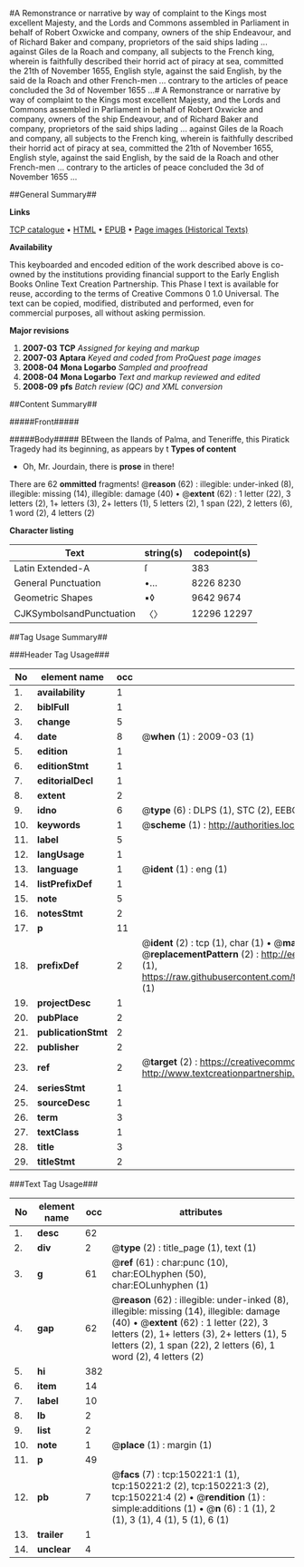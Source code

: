 #A Remonstrance or narrative by way of complaint to the Kings most excellent Majesty, and the Lords and Commons assembled in Parliament in behalf of Robert Oxwicke and company, owners of the ship Endeavour, and of Richard Baker and company, proprietors of the said ships lading ... against Giles de la Roach and company, all subjects to the French king, wherein is faithfully described their horrid act of piracy at sea, committed the 21th of November 1655, English style, against the said English, by the said de la Roach and other French-men ... contrary to the articles of peace concluded the 3d of November 1655 ...#
A Remonstrance or narrative by way of complaint to the Kings most excellent Majesty, and the Lords and Commons assembled in Parliament in behalf of Robert Oxwicke and company, owners of the ship Endeavour, and of Richard Baker and company, proprietors of the said ships lading ... against Giles de la Roach and company, all subjects to the French king, wherein is faithfully described their horrid act of piracy at sea, committed the 21th of November 1655, English style, against the said English, by the said de la Roach and other French-men ... contrary to the articles of peace concluded the 3d of November 1655 ...

##General Summary##

**Links**

[TCP catalogue](http://www.ota.ox.ac.uk/tcp/)  • 
[HTML](http://tei.it.ox.ac.uk/tcp/Texts-HTML/free/A91/A91637.html)  • 
[EPUB](http://tei.it.ox.ac.uk/tcp/Texts-EPUB/free/A91/A91637.epub) • 
[Page images (Historical Texts)](https://data.historicaltexts.jisc.ac.uk/view?pubId=eebo-36282326e&pageId=eebo-36282326e-150221-1)

**Availability**

This keyboarded and encoded edition of the
	       work described above is co-owned by the institutions
	       providing financial support to the Early English Books
	       Online Text Creation Partnership. This Phase I text is
	       available for reuse, according to the terms of Creative
	       Commons 0 1.0 Universal. The text can be copied,
	       modified, distributed and performed, even for
	       commercial purposes, all without asking permission.

**Major revisions**

1. __2007-03__ __TCP__ *Assigned for keying and markup*
1. __2007-03__ __Aptara__ *Keyed and coded from ProQuest page images*
1. __2008-04__ __Mona Logarbo__ *Sampled and proofread*
1. __2008-04__ __Mona Logarbo__ *Text and markup reviewed and edited*
1. __2008-09__ __pfs__ *Batch review (QC) and XML conversion*

##Content Summary##

#####Front#####

#####Body#####
BEtween the Ilands of Palma, and Teneriffe, this Piratick Tragedy had its beginning, as appears by t
**Types of content**

  * Oh, Mr. Jourdain, there is **prose** in there!

There are 62 **ommitted** fragments! 
 @__reason__ (62) : illegible: under-inked (8), illegible: missing (14), illegible: damage (40)  •  @__extent__ (62) : 1 letter (22), 3 letters (2), 1+ letters (3), 2+ letters (1), 5 letters (2), 1 span (22), 2 letters (6), 1 word (2), 4 letters (2)

**Character listing**


|Text|string(s)|codepoint(s)|
|---|---|---|
|Latin Extended-A|ſ|383|
|General Punctuation|•…|8226 8230|
|Geometric Shapes|▪◊|9642 9674|
|CJKSymbolsandPunctuation|〈〉|12296 12297|

##Tag Usage Summary##

###Header Tag Usage###

|No|element name|occ|attributes|
|---|---|---|---|
|1.|__availability__|1||
|2.|__biblFull__|1||
|3.|__change__|5||
|4.|__date__|8| @__when__ (1) : 2009-03 (1)|
|5.|__edition__|1||
|6.|__editionStmt__|1||
|7.|__editorialDecl__|1||
|8.|__extent__|2||
|9.|__idno__|6| @__type__ (6) : DLPS (1), STC (2), EEBO-CITATION (1), OCLC (1), VID (1)|
|10.|__keywords__|1| @__scheme__ (1) : http://authorities.loc.gov/ (1)|
|11.|__label__|5||
|12.|__langUsage__|1||
|13.|__language__|1| @__ident__ (1) : eng (1)|
|14.|__listPrefixDef__|1||
|15.|__note__|5||
|16.|__notesStmt__|2||
|17.|__p__|11||
|18.|__prefixDef__|2| @__ident__ (2) : tcp (1), char (1)  •  @__matchPattern__ (2) : ([0-9\-]+):([0-9IVX]+) (1), (.+) (1)  •  @__replacementPattern__ (2) : http://eebo.chadwyck.com/downloadtiff?vid=$1&page=$2 (1), https://raw.githubusercontent.com/textcreationpartnership/Texts/master/tcpchars.xml#$1 (1)|
|19.|__projectDesc__|1||
|20.|__pubPlace__|2||
|21.|__publicationStmt__|2||
|22.|__publisher__|2||
|23.|__ref__|2| @__target__ (2) : https://creativecommons.org/publicdomain/zero/1.0/ (1), http://www.textcreationpartnership.org/docs/. (1)|
|24.|__seriesStmt__|1||
|25.|__sourceDesc__|1||
|26.|__term__|3||
|27.|__textClass__|1||
|28.|__title__|3||
|29.|__titleStmt__|2||


###Text Tag Usage###

|No|element name|occ|attributes|
|---|---|---|---|
|1.|__desc__|62||
|2.|__div__|2| @__type__ (2) : title_page (1), text (1)|
|3.|__g__|61| @__ref__ (61) : char:punc (10), char:EOLhyphen (50), char:EOLunhyphen (1)|
|4.|__gap__|62| @__reason__ (62) : illegible: under-inked (8), illegible: missing (14), illegible: damage (40)  •  @__extent__ (62) : 1 letter (22), 3 letters (2), 1+ letters (3), 2+ letters (1), 5 letters (2), 1 span (22), 2 letters (6), 1 word (2), 4 letters (2)|
|5.|__hi__|382||
|6.|__item__|14||
|7.|__label__|10||
|8.|__lb__|2||
|9.|__list__|2||
|10.|__note__|1| @__place__ (1) : margin (1)|
|11.|__p__|49||
|12.|__pb__|7| @__facs__ (7) : tcp:150221:1 (1), tcp:150221:2 (2), tcp:150221:3 (2), tcp:150221:4 (2)  •  @__rendition__ (1) : simple:additions (1)  •  @__n__ (6) : 1 (1), 2 (1), 3 (1), 4 (1), 5 (1), 6 (1)|
|13.|__trailer__|1||
|14.|__unclear__|4||
